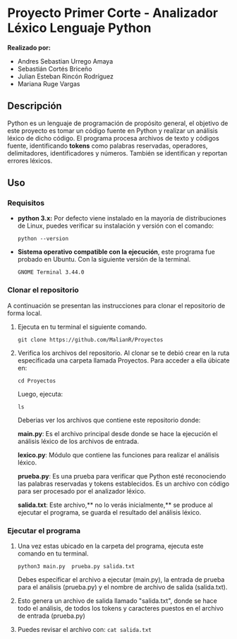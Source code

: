 # Proyecto Primer Corte -  Analizador Léxico Lenguaje Python
**Realizado por:**
- Andres Sebastian Urrego Amaya
- Sebastián Cortés Briceño
- Julian Esteban Rincón Rodríguez
- Mariana Ruge Vargas

## Descripción
Python es un lenguaje de programación de propósito general, el objetivo de este proyecto es tomar un código fuente en Python y realizar un análisis léxico de dicho código.
El programa procesa archivos de texto y códigos fuente, identificando **tokens** como palabras reservadas, operadores, delimitadores, identificadores y números. También se identifican y reportan errores léxicos.

## Uso
### Requisitos
- **python 3.x:** Por defecto viene instalado en la mayoría de distribuciones de Linux, puedes verificar su instalación y versión con el comando:

	`python --version`

- **Sistema operativo compatible con la ejecución**, este programa fue probado en Ubuntu. Con la siguiente versión de la terminal.

	`GNOME Terminal 3.44.0`

### Clonar el repositorio
A continuación se presentan las instrucciones para clonar el repositorio de forma local.

1. Ejecuta en tu terminal el siguiente comando.

	`git clone https://github.com/MalianR/Proyectos`

2. Verifica los archivos del repositorio. Al clonar se te debió crear en la ruta especificada una carpeta llamada Proyectos. Para acceder a ella úbicate en:

	`cd Proyectos`

	Luego, ejecuta:
	
	`ls`

	Deberias ver los archivos que contiene este repositorio donde:

	**main.py**:  Es el archivo principal desde donde se hace la ejecución el análisis léxico de los archivos de entrada.

	**lexico.py**: Módulo que contiene las funciones para realizar el análisis léxico.

	**prueba.py**: Es una prueba para verificar que Python esté reconociendo las palabras 
    reservadas y tokens establecidos. Es un archivo con código para ser procesado por el analizador léxico.
    
	**salida.txt**: Este archivo,** no lo verás inicialmente,** se produce al ejecutar el programa, se guarda el resultado del análisis léxico.

### Ejecutar el programa
1. Una vez estas ubicado en la carpeta del programa, ejecuta este comando en tu terminal.

	`python3 main.py  prueba.py salida.txt`
	
	Debes especificar el archivo a ejecutar (main.py), la entrada de prueba para el análisis (prueba.py) y el nombre de  archivo de salida (salida.txt).

2. Esto genera un archivo de salida llamado "salida.txt", donde se hace todo el análisis, de todos los tokens y caracteres puestos en el archivo de entrada (prueba.py)

3. Puedes revisar el archivo con:
	`cat salida.txt`

